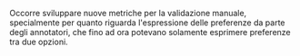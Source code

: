 Occorre sviluppare nuove metriche per la validazione manuale, specialmente per quanto riguarda l'espressione delle preferenze da parte degli annotatori, che fino ad ora potevano solamente esprimere preferenze tra due opzioni.